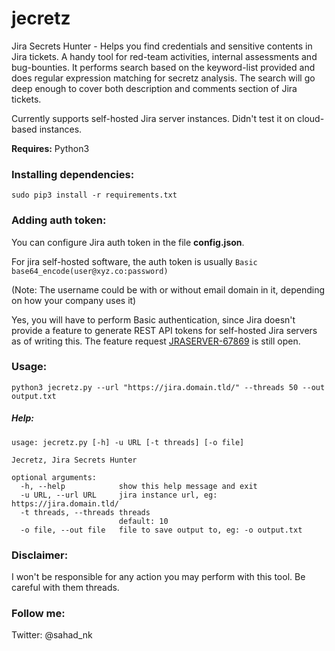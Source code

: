 # jecretz
Jira Secrets Hunter - Helps you find credentials and sensitive contents in Jira tickets. A handy tool for red-team activities, internal assessments and bug-bounties. It performs search based on the keyword-list provided and does regular expression matching for secretz analysis. The search will go deep enough to cover both description and comments section of Jira tickets.

Currently supports self-hosted Jira server instances. Didn't test it on cloud-based instances.

__Requires:__ Python3

### Installing dependencies:

`sudo pip3 install -r requirements.txt`

### Adding auth token:

You can configure Jira auth token in the file __config.json__.

For jira self-hosted software, the auth token is usually `Basic base64_encode(user@xyz.co:password)`

(Note: The username could be with or without email domain in it, depending on how your company uses it)

Yes, you will have to perform Basic authentication, since Jira doesn't provide a feature to generate REST API tokens for self-hosted Jira servers as of writing this. The feature request [JRASERVER-67869](https://jira.atlassian.com/browse/JRASERVER-67869?_ga=2.121133064.1451771552.1590422340-96494979.1587650002) is still open.

### Usage:

`python3 jecretz.py --url "https://jira.domain.tld/" --threads 50 --out output.txt`

##### Help:

```
usage: jecretz.py [-h] -u URL [-t threads] [-o file]

Jecretz, Jira Secrets Hunter

optional arguments:
  -h, --help            show this help message and exit
  -u URL, --url URL     jira instance url, eg: https://jira.domain.tld/
  -t threads, --threads threads
                        default: 10
  -o file, --out file   file to save output to, eg: -o output.txt
  ```

### Disclaimer:

I won't be responsible for any action you may perform with this tool. Be careful with them threads.

### Follow me:

Twitter: @sahad_nk
